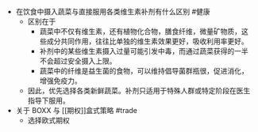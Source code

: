 - 在饮食中摄入蔬菜与直接服用各类维生素补剂有什么区别 #健康
	- 区别在于
		- 蔬菜中不仅有维生素，还有植物化合物，膳食纤维，微量矿物质，这些成分共同作用，往往比单独的维生素效果更好，吸收利用率更好。
		- 补剂中的某些维生素摄入过量可能引发中毒，而通过蔬菜获得的一半不会超过安全摄入上限。
		- 蔬菜中的纤维是益生菌的食物，可以维持倡导菌群瓶很，促进消化，增强免疫力。
	- 因此，优先选择各类新鲜蔬菜。补剂只适用于特殊人群或特定阶段在医生指导下服用。
- 关于 BOXX 与 [[期权]]盒式策略 #trade
	- 选择欧式期权